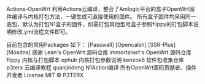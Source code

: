 Actions-OpenWrt
利用Actions云编译，整合了Amlogic平台的盒子OpenWrt固件编译与内核打包方法，一键生成可直接使用的固件。 所有盒子固件均采用同一底包，默认为打包N1盒子的固件，如需打包其他型号盒子参照flippy的打包脚本说明修改.yml流程文件即可。

目前包含的常用Packages 如下：
[Passwall]
[Opencalsh]
[SSR-Plus]
[Mosdns]
感谢
Lean's OpenWrt 源码仓库
immortalwrt's OpenWrt 源码仓库
flippy 内核与打包脚本
ophub 内核打包参数说明
kenzok8 软件包收集仓库
p3terx 云编译教程
quanjindeng N1Action编译
所有OpenWrt源码贡献者、插件开发者
License
MIT © P3TERX
